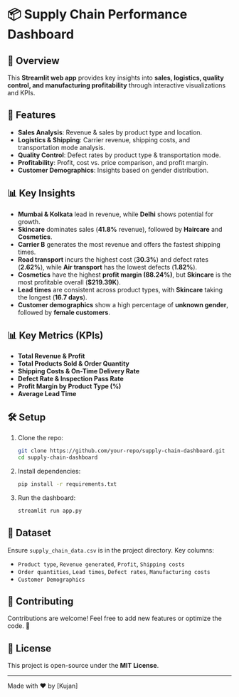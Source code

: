 # 📦 Supply Chain Performance Dashboard

## 📌 Overview
This **Streamlit web app** provides key insights into **sales, logistics, quality control, and manufacturing profitability** through interactive visualizations and KPIs.

## 🚀 Features
- **Sales Analysis**: Revenue & sales by product type and location.
- **Logistics & Shipping**: Carrier revenue, shipping costs, and transportation mode analysis.
- **Quality Control**: Defect rates by product type & transportation mode.
- **Profitability**: Profit, cost vs. price comparison, and profit margin.
- **Customer Demographics**: Insights based on gender distribution.

## 📊 Key Insights
- **Mumbai & Kolkata** lead in revenue, while **Delhi** shows potential for growth.
- **Skincare** dominates sales (**41.8%** revenue), followed by **Haircare** and **Cosmetics**.
- **Carrier B** generates the most revenue and offers the fastest shipping times.
- **Road transport** incurs the highest cost (**30.3%**) and defect rates (**2.62%**), while **Air transport** has the lowest defects (**1.82%**).
- **Cosmetics** have the highest **profit margin (88.24%)**, but **Skincare** is the most profitable overall (**$219.39K**).
- **Lead times** are consistent across product types, with **Skincare** taking the longest (**16.7 days**).
- **Customer demographics** show a high percentage of **unknown gender**, followed by **female customers**.

## 📊 Key Metrics (KPIs)
- **Total Revenue & Profit** 
- **Total Products Sold & Order Quantity** 
- **Shipping Costs & On-Time Delivery Rate** 
- **Defect Rate & Inspection Pass Rate** 
- **Profit Margin by Product Type (%)**
- **Average Lead Time** 

## 🛠️ Setup
1. Clone the repo:
   ```bash
   git clone https://github.com/your-repo/supply-chain-dashboard.git
   cd supply-chain-dashboard
   ```
2. Install dependencies:
   ```bash
   pip install -r requirements.txt
   ```
3. Run the dashboard:
   ```bash
   streamlit run app.py
   ```

## 📁 Dataset
Ensure `supply_chain_data.csv` is in the project directory. Key columns:
- `Product type`, `Revenue generated`, `Profit`, `Shipping costs`
- `Order quantities`, `Lead times`, `Defect rates`, `Manufacturing costs`
- `Customer Demographics`

## 📌 Contributing
Contributions are welcome! Feel free to add new features or optimize the code. 🚀

## 📄 License
This project is open-source under the **MIT License**.

---
Made with ❤️ by [Kujan]


